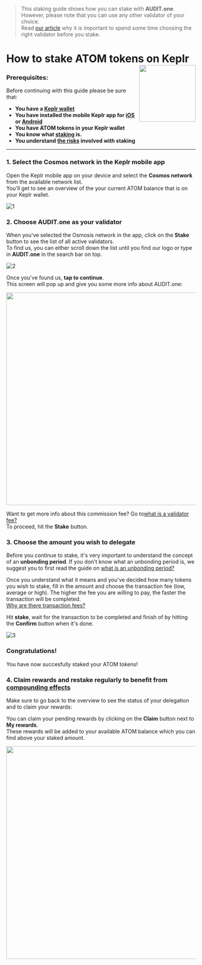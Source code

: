   > This staking guide shows how you can stake with **AUDIT.one**. <br>
  > However, please note that you can use any other validator of your choice. <br>
  > Read [our article](Importance_of_choosing_the_right_validator.md) why it is important to spend some time choosing the right validator before you stake.


# How to stake ATOM tokens on Keplr [<img align="right" width="150" src="https://user-images.githubusercontent.com/95366163/145463431-e952e520-622d-4592-9760-ac8140d45d3c.png">](How_to_stake_ATOM_with_Keplr.md)

### Prerequisites:

Before continuing with this guide please be sure that:

- **You have a [Keplr wallet](How_to_create_a_Keplr_wallet.md)**
- **You have installed the mobile Keplr app for [iOS](https://apps.apple.com/us/app/keplr-wallet/id1567851089) or [Android](https://play.google.com/store/apps/details?id=com.chainapsis.keplr&hl=nl&gl=US)**
- **You have ATOM tokens in your Keplr wallet**
- **You know what [staking](What_is_staking.md) is.**
- **You understand [the risks](Risks_of_staking.md) involved with staking**

***

### 1.  **Select the Cosmos network in the Keplr mobile app**

Open the Keplr mobile app on your device and select the **Cosmos network** from the available network list. <br>
You'll get to see an overview of the your current ATOM balance that is on your Keplr wallet.

![1](https://user-images.githubusercontent.com/95366163/146221515-2b520072-4b3c-400f-b489-c281ae222c3e.png)


### 2.  **Choose AUDIT.one as your validator**

When you've selected the Osmosis network in the app, click on the **Stake** button to see the list of all active validators.<br>
To find us, you can either scroll down the list until you find our logo or type in **AUDIT.one** in the search bar on top. <br>

![2](https://user-images.githubusercontent.com/95366163/146221543-ea6ad6b3-37c1-46a7-afae-e2d2845fe33a.png)


Once you've found us, **tap to continue**. <br>
This screen will pop up and give you some more info about AUDIT.one: <br>

<img height="564px" src="https://user-images.githubusercontent.com/95366163/146221598-76045eaa-05f6-44a8-ab1c-962d1484eac3.png">

Want to get more info about this commission fee? Go to[what is a validator fee?](Validator_fee.md) <br>
To proceed, hit the **Stake** button.


### **3.  Choose the amount you wish to delegate**

Before you continue to stake, it's very important to understand the concept of an **unbonding period**.
If you don't know what an unbonding period is, we suggest you to first read the guide on [what is an unbonding period?](Unbonding_period.md) <br>

Once you understand what it means and you've decided how many tokens you wish to stake, fill in the amount and choose the transaction fee (low, average or high).
The higher the fee you are willing to pay, the faster the transaction will be completed. <br> [Why are there transaction fees?](Transaction_fees.md)
<br>

Hit **stake**, wait for the transaction to be completed and finish of by hitting the **Confirm** button when it's done.<br>

![3](https://user-images.githubusercontent.com/95366163/146224038-3d949209-35e1-4b30-93cc-668c2ceaafcc.png)


### **Congratulations!** 
You have now succesfully staked your ATOM tokens!

### 4.  **Claim rewards and restake regularly to benefit from [compounding effects](Compounding_interest.md)**

Make sure to go back to the overview to see the status of your delegation and to claim your rewards:<br>

You can claim your pending rewards by clicking on the **Claim** button next to **My rewards**.<br>
These rewards will be added to your available ATOM balance which you can find above your staked amount.<br>

<img height="564px" src="https://user-images.githubusercontent.com/95366163/146224078-336b9912-6a67-4486-8e89-61755c28cafc.png">


